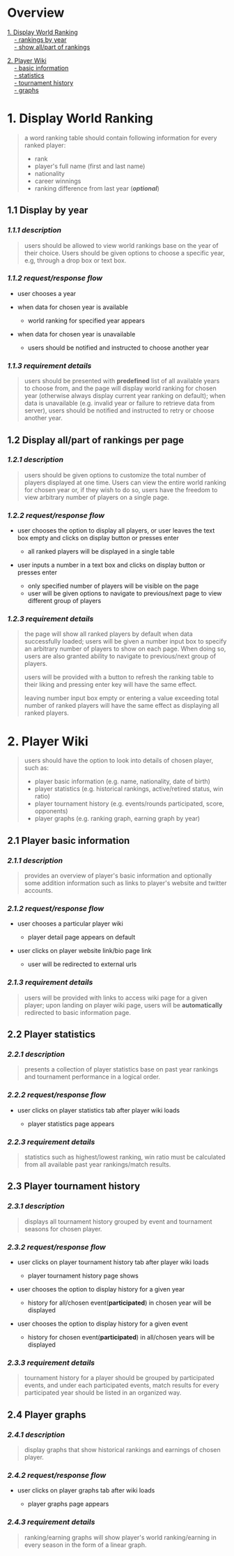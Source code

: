 # Overview

[1. Display World Ranking](#1.-display-world-ranking)  
&nbsp;&nbsp;&nbsp;&nbsp;[- rankings by year](#1.1-display-by-year)  
&nbsp;&nbsp;&nbsp;&nbsp;[- show all/part of rankings](#1.2-display-all/part-of-rankings-per-page)  

[2. Player Wiki](#2.-player-wiki)  
&nbsp;&nbsp;&nbsp;&nbsp;[- basic information](#2.1-player-basic-information)  
&nbsp;&nbsp;&nbsp;&nbsp;[- statistics](#2.2-player-statistics)  
&nbsp;&nbsp;&nbsp;&nbsp;[- tournament history](#2.3-player-tournament-history)  
&nbsp;&nbsp;&nbsp;&nbsp;[- graphs](#2.4-player-graphs)  

# 1. Display World Ranking

> a word ranking table should contain following information for every ranked player:
> * rank
> * player's full name (first and last name)
> * nationality
> * career winnings
> * ranking difference from last year (_**optional**_)

## 1.1 Display by year

### _1.1.1 description_

> users should be allowed to view world rankings base on the year of their choice. Users should be given options to choose a specific year, e.g, through a drop box or text box.

### _1.1.2 request/response flow_

* user chooses a year
* when data for chosen year is available

  * world ranking for specified year appears

* when data for chosen year is unavailable

  * users should be notified and instructed to choose another year

### _1.1.3 requirement details_

> users should be presented with __predefined__ list of all available years to choose from, and the page will display world ranking for chosen year (otherwise always display current year ranking on default); when data is unavailable (e.g. invalid year or failure to retrieve data from server), users should be notified and instructed to retry or choose another year.

## 1.2 Display all/part of rankings per page

### _1.2.1 description_

> users should be given options to customize the total number of players displayed at one time. Users can view the entire world ranking for chosen year or, if they wish to do so, users have the freedom to view arbitrary number of players on a single page.

### _1.2.2 request/response flow_

* user chooses the option to display all players, or user leaves the text box empty and clicks on display button or presses enter

  * all ranked players will be displayed in a single table

* user inputs a number in a text box and clicks on display button or presses enter

  * only specified number of players will be visible on the page
  * user will be given options to navigate to previous/next page to view different group of players

### _1.2.3 requirement details_

> the page will show all ranked players by default when data successfully loaded; users will be given a number input box to specify an arbitrary number of players to show on each page. When doing so, users are also granted ability to navigate to previous/next group of players.
>
> users will be provided with a button to refresh the ranking table to their liking and pressing enter key will have the same effect.
>
> leaving number input box empty or entering a value exceeding total number of ranked players will have the same effect as displaying all ranked players.

# 2. Player Wiki

> users should have the option to look into details of chosen player, such as:
> * player basic information (e.g. name, nationality, date of birth)
> * player statistics (e.g. historical rankings, active/retired status, win ratio)
> * player tournament history (e.g. events/rounds participated, score, opponents)
> * player graphs (e.g. ranking graph, earning graph by year)

## 2.1 Player basic information

### _2.1.1 description_

> provides an overview of player's basic information and optionally some addition information such as links to player's website and twitter accounts.

### _2.1.2 request/response flow_

* user chooses a particular player wiki

  * player detail page appears on default

* user clicks on player website link/bio page link

  * user will be redirected to external urls

### _2.1.3 requirement details_

> users will be provided with links to access wiki page for a given player; upon landing on player wiki page, users will be __automatically__ redirected to basic information page.

## 2.2 Player statistics

### _2.2.1 description_

> presents a collection of player statistics base on past year rankings and tournament performance in a logical order.

### _2.2.2 request/response flow_

* user clicks on player statistics tab after player wiki loads

  * player statistics page appears

### _2.2.3 requirement details_

> statistics such as highest/lowest ranking, win ratio must be calculated from all available past year rankings/match results.

## 2.3 Player tournament history

### _2.3.1 description_

> displays all tournament history grouped by event and tournament seasons for chosen player.

### _2.3.2 request/response flow_

* user clicks on player tournament history tab after player wiki loads

  * player tournament history page shows

* user chooses the option to display history for a given year

  * history for all/chosen event(__participated__) in chosen year will be displayed

* user chooses the option to display history for a given event

  * history for chosen event(__participated__) in all/chosen years will be displayed

### _2.3.3 requirement details_

> tournament history for a player should be grouped by participated events, and under each participated events, match results for every participated year should be listed in an organized way.

## 2.4 Player graphs

### _2.4.1 description_

> display graphs that show historical rankings and earnings of chosen player.

### _2.4.2 request/response flow_

* user clicks on player graphs tab after wiki loads

  * player graphs page appears

### _2.4.3 requirement details_

> ranking/earning graphs will show player's world ranking/earning in every season in the form of a linear graph.
